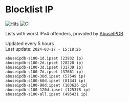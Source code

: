 # Blocklist IP

[![Hits](https://hits.seeyoufarm.com/api/count/incr/badge.svg?url=https%3A%2F%2Fgithub.com%2Fborestad%2Fblocklist-ip%2F&count_bg=%2379C83D&title_bg=%23555555&icon=&icon_color=%23E7E7E7&title=hits&edge_flat=false)](https://hits.seeyoufarm.com)  ![CI](https://img.shields.io/github/workflow/status/borestad/blocklist-ip/CI?style=flat-square)

Lists with worst IPv4 offenders, provided by [AbuseIPDB](https://www.abuseipdb.com/)

<!-- FOOTER-PLACEHOLDER -->
Updated every 5 hours<br>
Last update: `2024-03-17 - 15:18:26`
```
abuseipdb-s100-1d.ipset (23932 ip)
abuseipdb-s100-2d.ipset (28228 ip)
abuseipdb-s100-3d.ipset (31739 ip)
abuseipdb-s100-7d.ipset (37661 ip)
abuseipdb-s100-30d.ipset (57549 ip)
abuseipdb-s100-60d.ipset (81341 ip)
abuseipdb-s100-90d.ipset (103626 ip)
abuseipdb-s100-120d.ipset (125378 ip)
abuseipdb-s100-all.ipset (495431 ip)
```

